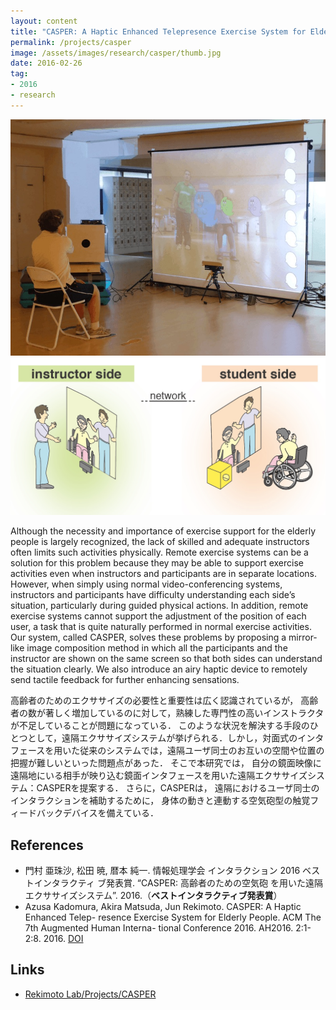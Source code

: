 ```yaml
---
layout: content
title: "CASPER: A Haptic Enhanced Telepresence Exercise System for Elderly People"
permalink: /projects/casper
image: /assets/images/research/casper/thumb.jpg
date: 2016-02-26
tag:
- 2016
- research
---
```


![](/assets/images/research/casper/top.jpg)
![](/assets/images/research/casper/sub1.jpg)

Although the necessity and importance of exercise support for the elderly people is largely recognized, the lack of skilled and adequate instructors often limits such activities physically.
Remote exercise systems can be a solution for this problem because they may be able to support exercise activities even when instructors and participants are in separate locations. However, when simply using normal video-conferencing systems, instructors and participants have difficulty understanding each side’s situation, particularly during guided physical actions. In addition, remote exercise systems cannot support the adjustment of the position of each user, a task that is quite naturally performed in normal exercise activities.
Our system, called CASPER, solves these problems by proposing a mirror-like image composition method in which all the participants and the instructor are shown on the same screen so that both sides can understand the situation clearly. We also introduce an airy haptic device to remotely send tactile feedback for further enhancing sensations.

高齢者のためのエクササイズの必要性と重要性は広く認識されているが， 高齢者の数が著しく増加しているのに対して，熟練した専門性の高いインストラクタが不足していることが問題になっている．
このような状況を解決する手段のひとつとして，遠隔エクササイズシステムが挙げられる．しかし，対面式のインタフェースを用いた従来のシステムでは，遠隔ユーザ同士のお互いの空間や位置の把握が難しいといった問題点があった．
そこで本研究では， 自分の鏡面映像に遠隔地にいる相手が映り込む鏡面インタフェースを用いた遠隔エクササイズシステム：CASPERを提案する． さらに，CASPERは， 遠隔におけるユーザ同士のインタラクションを補助するために， 身体の動きと連動する空気砲型の触覚フィードバックデバイスを備えている．


## References

- 門村 亜珠沙, 松田 暁, 暦本 純一. 情報処理学会 インタラクション 2016 ベストインタラクティ ブ発表賞. “CASPER: 高齢者のための空気砲 を用いた遠隔エクササイズシステム”. 2016.（**ベストインタラクティブ発表賞**）
- Azusa Kadomura, Akira Matsuda, Jun Rekimoto. CASPER: A Haptic Enhanced Telep- resence Exercise System for Elderly People. ACM The 7th Augmented Human Interna- tional Conference 2016. AH2016. 2:1-2:8. 2016. [DOI](https://doi.org/10.1145/2875194.2875197)

## Links
- [Rekimoto Lab/Projects/CASPER](https://lab.rekimoto.org/projects/casper/)